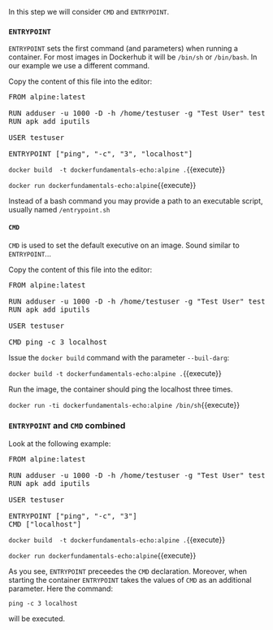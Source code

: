 In this step we will consider `CMD` and `ENTRYPOINT`.

### `ENTRYPOINT`

`ENTRYPOINT` sets the first command (and parameters) when running a container. For most images in Dockerhub it will be `/bin/sh` or `/bin/bash`. In our example we use a different command.

Copy the content of this file into the editor:

<pre class="file" data-filename="Dockerfile" data-target="replace">FROM alpine:latest

RUN adduser -u 1000 -D -h /home/testuser -g "Test User" testuser
RUN apk add iputils

USER testuser

ENTRYPOINT ["ping", "-c", "3", "localhost"]
</pre>

`docker build  -t dockerfundamentals-echo:alpine .`{{execute}}

`docker run dockerfundamentals-echo:alpine`{{execute}}

Instead of a bash command you may provide a path to an executable script, usually named `/entrypoint.sh`


#### `CMD`

`CMD` is used to set the default executive on an image. Sound similar to `ENTRYPOINT`... 

Copy the content of this file into the editor:

<pre class="file" data-filename="Dockerfile" data-target="replace">FROM alpine:latest

RUN adduser -u 1000 -D -h /home/testuser -g "Test User" testuser
RUN apk add iputils

USER testuser

CMD ping -c 3 localhost
</pre>

Issue the `docker build` command with the parameter `--buil-darg`:

`docker build -t dockerfundamentals-echo:alpine .`{{execute}}

Run the image, the container should ping the localhost three times.

`docker run -ti dockerfundamentals-echo:alpine /bin/sh`{{execute}}


### `ENTRYPOINT` and `CMD` combined

Look at the following example:

<pre class="file" data-filename="Dockerfile" data-target="replace">FROM alpine:latest

RUN adduser -u 1000 -D -h /home/testuser -g "Test User" testuser
RUN apk add iputils

USER testuser

ENTRYPOINT ["ping", "-c", "3"]
CMD ["localhost"]
</pre>

`docker build  -t dockerfundamentals-echo:alpine .`{{execute}}

`docker run dockerfundamentals-echo:alpine`{{execute}}

As you see, `ENTRYPOINT` preceedes the `CMD` declaration. Moreover, when starting the container `ENTRYPOINT` takes the values of `CMD` as an additional parameter. Here the command:

`ping -c 3 localhost`

will be executed.